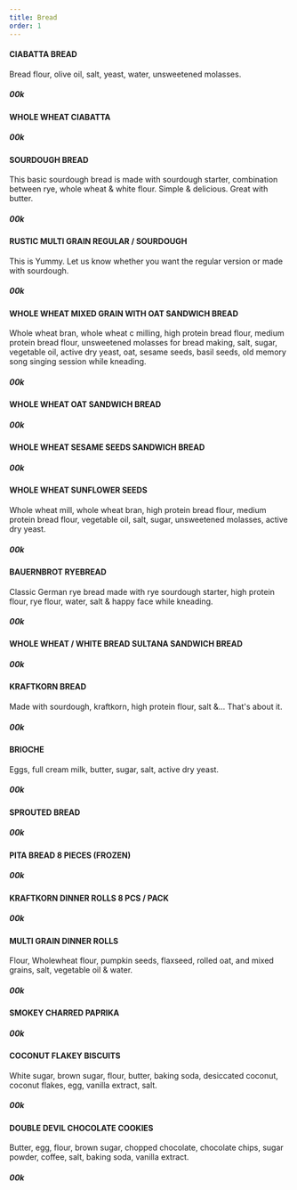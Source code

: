 ```yaml
---
title: Bread
order: 1
---
```


#### CIABATTA BREAD

Bread flour, olive oil, salt, yeast, water, unsweetened molasses.

##### 00k

#### WHOLE WHEAT CIABATTA

##### 00k

#### SOURDOUGH BREAD

This basic sourdough bread is made with sourdough starter, combination between rye, whole wheat & white flour. Simple & delicious. Great with butter.

##### 00k

#### RUSTIC MULTI GRAIN REGULAR / SOURDOUGH

This is Yummy. Let us know whether you want the regular version or made with sourdough.

##### 00k

#### WHOLE WHEAT MIXED GRAIN WITH OAT SANDWICH BREAD

Whole wheat bran, whole wheat c milling, high protein bread flour, medium protein bread flour, unsweetened molasses for bread making, salt, sugar, vegetable oil, active dry yeast, oat, sesame seeds, basil seeds, old memory song singing session while kneading.

##### 00k

#### WHOLE WHEAT OAT SANDWICH BREAD

##### 00k

#### WHOLE WHEAT SESAME SEEDS SANDWICH BREAD

##### 00k

#### WHOLE WHEAT SUNFLOWER SEEDS

Whole wheat mill, whole wheat bran, high protein bread flour, medium protein bread flour, vegetable oil, salt, sugar, unsweetened molasses, active dry yeast.

##### 00k

#### BAUERNBROT RYEBREAD

Classic German rye bread made with rye sourdough starter, high protein flour, rye flour, water, salt & happy face while kneading.

##### 00k

#### WHOLE WHEAT / WHITE BREAD SULTANA SANDWICH BREAD

##### 00k

#### KRAFTKORN BREAD

Made with sourdough, kraftkorn, high protein flour, salt &... That's about it.

##### 00k

#### BRIOCHE

Eggs, full cream milk, butter, sugar, salt, active dry yeast.

##### 00k

#### SPROUTED BREAD

##### 00k

#### PITA BREAD 8 PIECES (FROZEN)

##### 00k

#### KRAFTKORN DINNER ROLLS 8 PCS / PACK

##### 00k

#### MULTI GRAIN DINNER ROLLS

Flour, Wholewheat flour, pumpkin seeds, flaxseed, rolled oat, and mixed grains, salt, vegetable oil & water.

##### 00k

#### SMOKEY CHARRED PAPRIKA

##### 00k

#### COCONUT FLAKEY BISCUITS

White sugar, brown sugar, flour, butter, baking soda, desiccated coconut, coconut flakes, egg, vanilla extract, salt.

##### 00k

#### DOUBLE DEVIL CHOCOLATE COOKIES

Butter, egg, flour, brown sugar, chopped chocolate, chocolate chips, sugar powder, coffee, salt, baking soda, vanilla extract.

##### 00k
